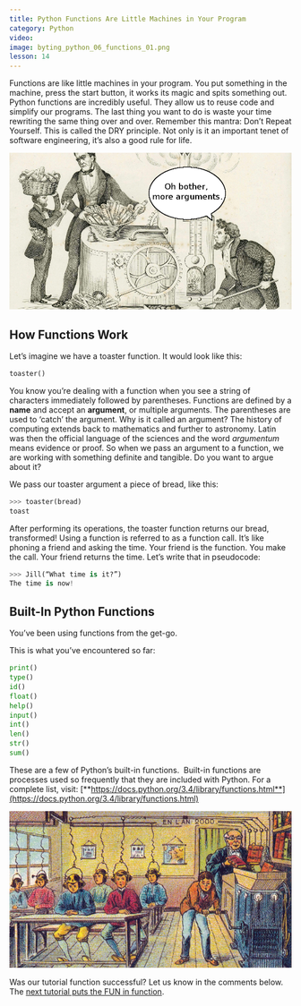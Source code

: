 ```yaml
---
title: Python Functions Are Little Machines in Your Program
category: Python
video:
image: byting_python_06_functions_01.png
lesson: 14
---
```


Functions are like little machines in your program. You put something in the machine, press the start button, it works its magic and spits something out. Python functions are incredibly useful. They allow us to reuse code and simplify our programs. The last thing you want to do is waste your time rewriting the same thing over and over. Remember this mantra: Don’t Repeat Yourself. This is called the DRY principle. Not only is it an important tenet of software engineering, it’s also a good rule for life.

![Python Functions Arguments](./byting_python_06_functions_02.png)

## **How Functions Work**

Let’s imagine we have a toaster function. It would look like this:

```python
toaster()
```

You know you’re dealing with a function when you see a string of characters immediately followed by parentheses. Functions are defined by a **name** and accept an **argument**, or multiple arguments. The parentheses are used to ‘catch’ the argument. Why is it called an argument? The history of computing extends back to mathematics and further to astronomy. Latin was then the official language of the sciences and the word _argumentum_ means evidence or proof. So when we pass an argument to a function, we are working with something definite and tangible. Do you want to argue about it?

We pass our toaster argument a piece of bread, like this:

```python
>>> toaster(bread)
toast
```

After performing its operations, the toaster function returns our bread, transformed! Using a function is referred to as a function call. It’s like phoning a friend and asking the time. Your friend is the function. You make the call. Your friend returns the time. Let’s write that in pseudocode:

```python
>>> Jill(“What time is it?”)
The time is now!

```

## **Built-In Python Functions**

You’ve been using functions from the get-go.

This is what you’ve encountered so far:

```python
print()
type()
id()
float()
help()
input()
int()
len()
str()
sum()
```

These are a few of Python’s built-in functions.  Built-in functions are processes used so frequently that they are included with Python. For a complete list, visit: [**https://docs.python.org/3.4/library/functions.html**](https://docs.python.org/3.4/library/functions.html)

![Python Functions](./byting_python_06_functions_03.png)

Was our tutorial function successful? Let us know in the comments below. The [next tutorial puts the FUN in function](https://thehelloworldprogram.com/python/writing-python-functions-structure/).

```

```

